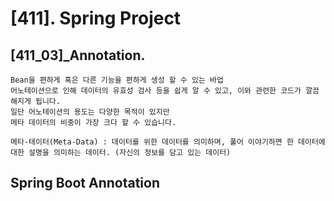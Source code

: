 # [411]. Spring Project
## [411_03]_Annotation.

    Bean을 편하게 혹은 다른 기능을 편하게 생성 할 수 있는 바업
    어노테이션으로 인해 데이터의 유효성 검사 등을 쉽게 알 수 있고, 이와 관련한 코드가 깔끔해지게 됩니다.
    일단 어노테이션의 용도는 다양한 목적이 있지만 
    메타 데이터의 비중이 가장 크다 할 수 있습니다.

    메타-테이터(Meta-Data) : 데이터를 위한 데이터를 의미하며, 풀어 이야기하면 한 데이터에 대한 설명을 의미하는 데이터. (자신의 정보를 담고 있는 데이터)

## Spring Boot Annotation
